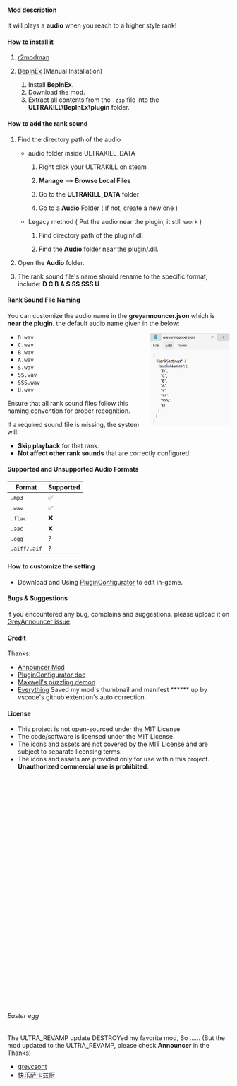 
#### Mod description
It will plays a **audio** when you reach to a higher style rank!


#### How to install it
1. [r2modman](https://thunderstore.io/c/ultrakill/p/ebkr/r2modman/)

2. [BepInEx](https://thunderstore.io/c/ultrakill/p/BepInEx/BepInExPack/) (Manual Installation)

   1. Install **BepInEx**.
   2. Download the mod.
   3. Extract all contents from the `.zip` file into the **ULTRAKILL\BepInEx\plugin** folder.


#### How to add the rank sound
1. Find the directory path of the audio
   - audio folder inside ULTRAKILL_DATA
      1. Right click your ULTRAKILL on steam

      2. **Manage** --> **Browse Local Files**

      3. Go to the **ULTRAKILL_DATA** folder

      4. Go to a **Audio** Folder ( if not, create a new one )

   - Legacy method ( Put the audio near the plugin, it still work )
      1. Find directory path of the plugin/.dll

      2. Find the **Audio** folder near the plugin/.dll.

2. Open the **Audio** folder.

3. The rank sound file's name should rename to the specific format, include: **D C B A S SS SSS U**  

#### Rank Sound File Naming

You can customize the audio name in the **greyannouncer.json** which is **near the plugin**. the default audio name given in the below:

<img align="right" width="180" src="https://github.com/greycsont/GreyAnnouncer/raw/main/docs/image/customAudioName.png">

- `D.wav`
- `C.wav`
- `B.wav`
- `A.wav`
- `S.wav`
- `SS.wav`
- `SSS.wav`
- `U.wav`



Ensure that all rank sound files follow this naming convention for proper recognition.

If a required sound file is missing, the system will:
- **Skip playback** for that rank.
- **Not affect other rank sounds** that are correctly configured.


#### Supported and Unsupported Audio Formats

| Format      | Supported |                 
|-------------|-----------|
| `.mp3`      | ✅        |       
| `.wav`      | ✅        |        
| `.flac`     | ❌        |             
| `.aac`      | ❌        |           
| `.ogg`      | ?        |                  
| `.aiff/.aif`| ?        |                 

#### How to customize the setting


- Download and Using [PluginConfigurator](https://thunderstore.io/c/ultrakill/p/EternalsTeam/PluginConfigurator/) to edit in-game.

#### Bugs & Suggestions
if you encountered any bug, complains and suggestions, please upload it on [GreyAnnouncer issue](https://github.com/greycsont/GreyAnnouncer/issues).

#### Credit
Thanks:
- [Announcer Mod](https://www.nexusmods.com/ultrakill/mods/54)
- [PluginConfigurator doc](https://github.com/eternalUnion/UKPluginConfigurator/wiki)
- [Maxwell's puzzling demon](https://store.steampowered.com/app/2770160/)
- [Everything](https://www.voidtools.com/) Saved my mod's thumbnail and manifest ****** up by vscode's github extention's auto correction.

#### License
- This project is not open-sourced under the MIT License.
- The code/software is licensed under the MIT License.
- The icons and assets are not covered by the MIT License and are subject to separate licensing terms.
- The icons and assets are provided only for use within this project. **Unauthorized commercial use is prohibited**.
<br><br><br><br><br><br><br><br><br><br><br><br><br><br><br><br><br><br><br><br><br><br><br><br><br><br><br><br><br><br><br><br>


###### Easter egg
The ULTRA_REVAMP update DESTROYed my favorite mod, So ......
(But the mod updated to the ULTRA_REVAMP, please check **Announcer** in the Thanks)
- [greycsont](https://space.bilibili.com/408475448)
- [快乐萨卡兹厨](https://space.bilibili.com/93667339)